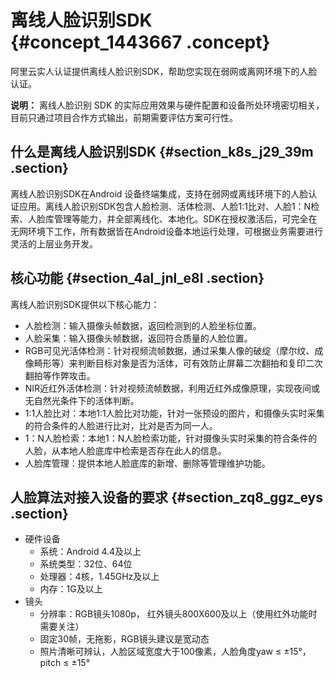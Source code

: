 # 离线人脸识别SDK {#concept_1443667 .concept}

阿里云实人认证提供离线人脸识别SDK，帮助您实现在弱网或离网环境下的人脸认证。

**说明：** 离线人脸识别 SDK 的实际应用效果与硬件配置和设备所处环境密切相关，目前只通过项目合作方式输出，前期需要评估方案可行性。

## 什么是离线人脸识别SDK {#section_k8s_j29_39m .section}

离线人脸识别SDK在Android 设备终端集成，支持在弱网或离线环境下的人脸认证应用。离线人脸识别SDK包含人脸检测、活体检测、人脸1:1比对、人脸1：N检索、人脸库管理等能力，并全部离线化、本地化。SDK在授权激活后，可完全在无网环境下工作，所有数据皆在Android设备本地运行处理，可根据业务需要进行灵活的上层业务开发。

## 核心功能 {#section_4al_jnl_e8l .section}

离线人脸识别SDK提供以下核心能力：

-   人脸检测：输入摄像头帧数据，返回检测到的人脸坐标位置。
-   人脸采集：输入摄像头帧数据，返回符合质量的人脸位置。
-   RGB可见光活体检测：针对视频流帧数据，通过采集人像的破绽（摩尔纹、成像畸形等）来判断目标对象是否为活体，可有效防止屏幕二次翻拍和复印二次翻拍等作弊攻击。
-   NIR近红外活体检测：针对视频流帧数据，利用近红外成像原理，实现夜间或无自然光条件下的活体判断。
-   1:1人脸比对：本地1:1人脸比对功能，针对一张预设的图片，和摄像头实时采集的符合条件的人脸进行比对，比对是否为同一人。
-   1：N人脸检索：本地1：N人脸检索功能，针对摄像头实时采集的符合条件的人脸，从本地人脸底库中检索是否存在此人的信息。
-   人脸库管理：提供本地人脸底库的新增、删除等管理维护功能。

## 人脸算法对接入设备的要求 {#section_zq8_ggz_eys .section}

-   硬件设备
    -   系统：Android 4.4及以上
    -   系统类型：32位、64位
    -   处理器：4核，1.45GHz及以上
    -   内存：1G及以上
-   镜头
    -   分辨率：RGB镜头1080p， 红外镜头800X600及以上（使用红外功能时需要关注）
    -   固定30帧，无拖影，RGB镜头建议是宽动态
    -   照片清晰可辨认，人脸区域宽度大于100像素，人脸角度yaw ≤ ±15°， pitch ≤ ±15°


